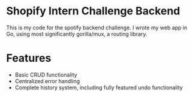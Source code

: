 # Shopify Intern Challenge Backend

This is my code for the spotify backend challenge. I wrote my web app in Go, using most significantly gorilla/mux, a routing library.

# Features
- Basic CRUD functionality
- Centralized error handling
- Complete history system, including fully featured undo functionality